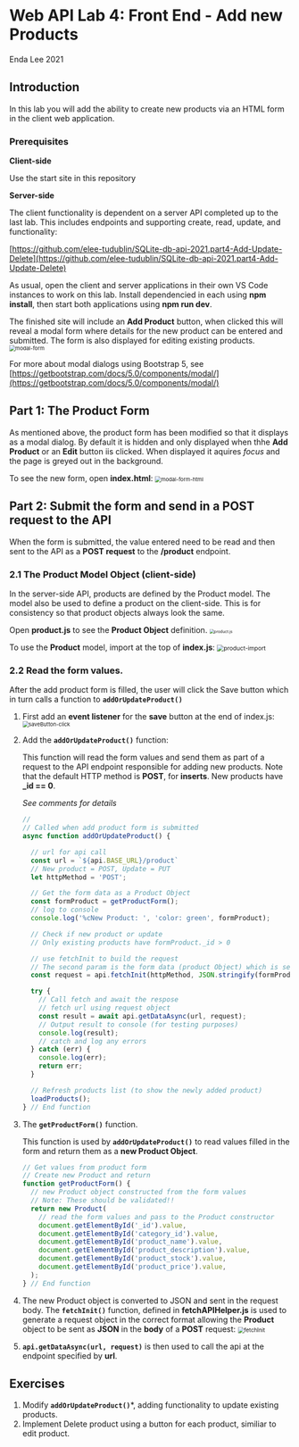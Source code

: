 # Web API Lab 4: Front End - Add new Products

Enda Lee 2021

## Introduction

In this lab you will add the ability to create new products via an HTML form in the client web application.

### Prerequisites

**Client-side**

Use the start site in this repository

**Server-side**

The client functionality is dependent on a server API completed up to the last lab. This includes endpoints and  supporting create, read, update, and functionality:

[https://github.com/elee-tudublin/SQLite-db-api-2021.part4-Add-Update-Delete](https://github.com/elee-tudublin/SQLite-db-api-2021.part4-Add-Update-Delete)

As usual, open the client and server applications in their own VS Code instances to work on this lab. Install dependencied in each using **npm install**, then start both applications using **npm run dev**.

The finished site will include an **Add Product** button, when clicked this will reveal a modal form where details for the new product can be entered and submitted. The form is also displayed for editing existing products.
<img src="./media/modal-form.png" alt="modal-form" style="zoom: 67%;" />

For more about modal dialogs using Bootstrap 5, see [https://getbootstrap.com/docs/5.0/components/modal/](https://getbootstrap.com/docs/5.0/components/modal/)



## Part 1: The Product Form

As mentioned above, the product form has been modified so that it displays as a modal dialog. By default it is hidden and only displayed when thhe **Add Product** or an **Edit** button iis clicked. When displayed it aquires *focus* and the page is greyed out in the background.

To see the new form, open **index.html**:
<img src="./media/modal-form-html.png" alt="modal-form-html" style="zoom:67%;" />



## Part  2: Submit the form and send in a POST request to the API

When the form is submitted, the value entered need to be read and then sent to the API as a **POST request** to the **/product** endpoint.

### 2.1 The Product Model Object (client-side)

In the server-side API, products are defined by the Product model. The model also be used to define a product on the client-side. This is for consistency so that product objects always look the same.

Open **product.js** to see the **Product Object** definition.
<img src="./media/product.js.png" alt="product.js" style="zoom: 50%;" />



To use the **Product** model, import at the top of **index.js**:
<img src="./media/product-import.png" alt="product-import" style="zoom:75%;" />



### 2.2 Read the form values.

After the add product form is filled, the user will click the Save button which in turn calls a function to **```addOrUpdateProduct()```**

1. First add an **event listener** for the **save** button at the end of index.js:
   <img src="./media/saveButton-click.png" alt="saveButton-click" style="zoom: 67%;" />

2. Add the **```addOrUpdateProduct()```** function:

   This function will read the form values and send them as part of a request to the API endpoint responsible for adding new products. Note that the default HTTP method is **POST**, for **inserts**. New products have **_id == 0**. 

   *See comments for details*

   ```javascript
   //
   // Called when add product form is submitted
   async function addOrUpdateProduct() {
   
     // url for api call
     const url = `${api.BASE_URL}/product`
     // New product = POST, Update = PUT
     let httpMethod = 'POST';
   
     // Get the form data as a Product Object
     const formProduct = getProductForm();
     // log to console
     console.log('%cNew Product: ', 'color: green', formProduct);
   
     // Check if new product or update
     // Only existing products have formProduct._id > 0
   
     // use fetchInit to build the request
     // The second param is the form data (product Object) which is sent as JSON in the request body
     const request = api.fetchInit(httpMethod, JSON.stringify(formProduct)); 
   
     try {
       // Call fetch and await the respose
       // fetch url using request object
       const result = await api.getDataAsync(url, request);
       // Output result to console (for testing purposes) 
       console.log(result);
       // catch and log any errors
     } catch (err) {
       console.log(err);
       return err;
     }
   
     // Refresh products list (to show the newly added product)
     loadProducts();
   } // End function
   ```

3. The **```getProductForm()```** function.

   This function is used by **```addOrUpdateProduct()```** to read values filled in the form and return them as a **new Product Object**. 

   ```javascript
   // Get values from product form
   // Create new Product and return
   function getProductForm() {
     // new Product object constructed from the form values
     // Note: These should be validated!!
     return new Product(
       // read the form values and pass to the Product constructor
       document.getElementById('_id').value,
       document.getElementById('category_id').value,
       document.getElementById('product_name').value,
       document.getElementById('product_description').value,
       document.getElementById('product_stock').value,
       document.getElementById('product_price').value,
     );
   } // End function
   ```

4. The new Product object is converted to JSON and sent in the request body. The **```fetchInit()```** function, defined in **fetchAPIHelper.js** is used to generate a request object in the correct format allowing the **Product** object to be sent as **JSON** in the **body** of  a **POST** request:
      <img src="./media/fetchInit.png" alt="fetchInit" style="zoom:70%;" />

5. **```api.getDataAsync(url, request)```** is then used to call the api at the endpoint specified by **url**.



## Exercises

1. Modify **```addOrUpdateProduct()```***, adding functionality to update existing products. 
2. Implement Delete product using a button for each product, similiar to  edit product.

